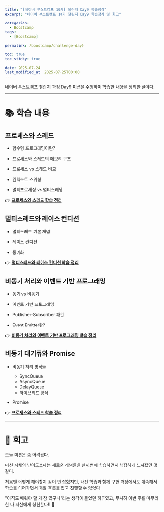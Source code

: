 ```yaml
---
title: "[네이버 부스트캠프 10기] 챌린지 Day9 학습정리"
excerpt: "네이버 부스트캠프 10기 챌린지 Day9 학습정리 및 회고"

categories:
  - Boostcamp
tags:
  - [Boostcamp]

permalink: /boostcamp/challenge-day9

toc: true
toc_sticky: true

date: 2025-07-24
last_modified_at: 2025-07-25T00:00
---
```


네이버 부스트캠프 챌린지 과정 Day9 미션을 수행하며 학습한 내용을 정리한 글이다.

---

# 📚 학습 내용

## 프로세스와 스레드

- 함수형 프로그래밍이란?

- 프로세스와 스레드의 메모리 구조

- 프로세스 vs 스레드 비교

- 컨텍스트 스위칭

- 멀티프로세싱 vs 멀티스레딩

👉 **[프로세스와 스레드 학습 정리](/operating-systems/process-thread-basics)**

## 멀티스레드와 레이스 컨디션

- 멀티스레드 기본 개념

- 레이스 컨디션

- 동기화

👉 **[멀티스레드와 레이스 컨디션 학습 정리](/operating-systems/multithreading-race-condition)**

## 비동기 처리와 이벤트 기반 프로그래밍

- 동기 vs 비동기

- 이벤트 기반 프로그래밍

- Publisher-Subscriber 패턴

- Event Emitter란?

👉 **[비동기 처리와 이벤트 기반 프로그래밍 학습 정리](/operating-systems/async-event-basics)**

## 비동기 대기큐와 Promise

- 비동기 처리 방식들

  - SyncQueue
  - AsyncQueue
  - DelayQueue
  - 하이브리드 방식

- Promise

👉 **[프로세스와 스레드 학습 정리](/operating-systems/async-queue-promise-basics)**

---

# 🤔 회고

오늘 미션은 좀 어려웠다.

미션 자체의 난이도보다는 새로운 개념들을 한꺼번에 학습하면서 복잡하게 느껴졌던 것 같다.

처음엔 어떻게 해야할지 감이 안 잡혔지만, 사전 학습과 함께 구현 과정에서도 계속해서 학습을 이어가면서 개발 흐름을 잡고 진행할 수 있었다.

"아직도 배워야 할 게 참 많구나"라는 생각이 들었던 하루였고,
무사히 이번 주를 마무리한 나 자신에게 칭찬한다!! 🙌
